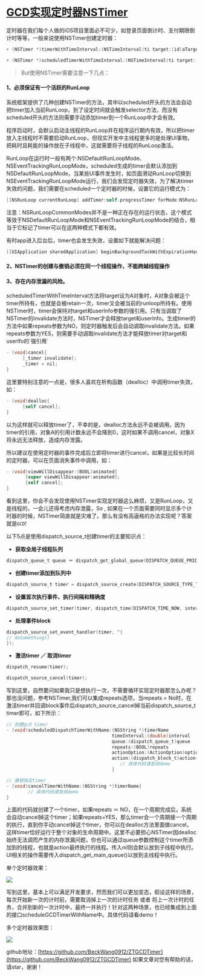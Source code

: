 # [GCD](http://www.cnblogs.com/beckwang0912/p/7027484.html)[实现定时器NSTimer](http://www.cnblogs.com/beckwang0912/p/7027484.html)


定时器在我们每个人做的iOS项目里面必不可少，如登录页面倒计时、支付期限倒计时等等，一般来说使用NSTimer创建定时器：

```Objective-C
+ (NSTimer *)timerWithTimeInterval:(NSTimeInterval)ti target:(id)aTarget selector:(SEL)aSelector userInfo:(nullable id)userInfo repeats:(BOOL)yesOrNo;

+ (NSTimer *)scheduledTimerWithTimeInterval:(NSTimeInterval)ti target:(id)aTarget selector:(SEL)aSelector userInfo:(nullable id)userInfo repeats:(BOOL)yesOrNo;
```

>But使用NSTimer需要注意一下几点：

#### 1、**必须保证有一个活跃的RunLoop**

系统框架提供了几种创建NSTimer的方法，其中以scheduled开头的方法会自动把timer加入当前RunLoop，到了设定时间就会触发selector方法，而没有scheduled开头的方法则需要手动添加timer到一个RunLoop中才会有效。

程序启动时，会默认启动主线程的RunLoop并在程序运行期内有效，所以把timer放入主线程时不需要启动RunLoop，但现实开发中主线程更多的是处理UI事物，把耗时且耗能的操作放在子线程中，这就需要将子线程的RunLoop激活。

RunLoop在运行时一般有两个:NSDefaultRunLoopMode、NSEventTrackingRunLoopMode，scheduled生成的timer会默认添加到NSDefaultRunLoopMode，当某些UI事件发生时，如页面滑动RunLoop切换到NSEventTrackingRunLoopMode运行，我们会发现定时器失效，为了解决timer失效的问题，我们需要在scheduled一个定时器的时候，设置它的运行模式为：

```Objective-C
[[NSRunLoop currentRunLoop] addTimer:self.progressTimer forMode:NSRunLoopCommonModes];
```

注意：NSRunLoopCommonModes并不是一种正在存在的运行状态，这个模式等效于NSDefaultRunLoopMode和NSEventTrackingRunLoopMode的结合，相当于它标记了timer可以在这两种模式下都有效。

有时app进入后台后，timer也会发生失效，设置如下就能解决问题：

```Objective-C
[[UIApplication sharedApplication] beginBackgroundTaskWithExpirationHandler:nil];
```

#### 2、**NSTimer的创建与撤销必须在同一个线程操作，不能跨越线程操作**

#### 3、**存在内存泄漏的风险。**

scheduledTimerWithTimeInterval方法将target设为A对象时，A对象会被这个timer所持有，也就是会被retain一次，timer又会被当前的runloop所持有。使用NSTimer时，timer会保持对target和userInfo参数的强引用。只有当调取了NSTimer的invalidate方法时，NSTimer才会释放target和userInfo。生成timer的方法中如果repeats参数为NO，则定时器触发后会自动调取invalidate方法。如果repeats参数为YES，则需要手动调取invalidate方法才能释放timer对target和userIfo的\`强引用\`

```Objective-C
- (void)cancel{
      [_timer invalidate];
      _timer = nil;
}
```

这里要特别注意的一点是，很多人喜欢在析构函数（dealloc）中调用timer失效，如：

```Objective-C
- (void)dealloc{
      [self cancel];
}
```

以为这样就可以释放timer了，不幸的是，dealloc方法永远不会被调用。因为timer的引用，对象A的引用计数永远不会降到0，这时如果不调用cancel，对象X将永远无法释放，造成内存泄露。

所以建议在使用定时器的事件完成后立即将timer进行cancel，如果是比较长时间的定时器，可以在页面消失事件中调用，如：

```Objective-C
- (void)viewWillDisappear:(BOOL)animated{
       [super viewWillDisappear:animated];
       [self cancel];
}
```

看到这里，你会不会发现使用NSTimer实现定时器这么麻烦，又是RunLoop，又是线程的，一会儿还得考虑内存泄露，So , 如果在一个页面需要同时显示多个计时器的时候，NSTimer简直就是灾难了。那么有没有高逼格的办法实现呢？答案就是`GCD`!

以下5点是使用dispatch_source_t创建timer的主要知识点：

* **获取全局子线程队列**

```Objective-C
dispatch_queue_t queue ＝ dispatch_get_global_queue(DISPATCH_QUEUE_PRIORITY_DEFAULT, 0)
```

* **创建timer添加到队列中**

```Objective-C
dispatch_source_t timer = dispatch_source_create(DISPATCH_SOURCE_TYPE_TIMER, 0, 0, queue);
```

* **设置首次执行事件、执行间隔和精确度**

```Objective-C
dispatch_source_set_timer(timer, dispatch_time(DISPATCH_TIME_NOW, interval * NSEC_PER_SEC), interval * NSEC_PER_SEC, 0.1 * NSEC_PER_SEC);
```

* **处理事件block**

```Objective-C
dispatch_source_set_event_handler(timer, ^{
// doSomething()
});
```

* **激活timer ／ 取消timer**

```Objective-C
dispatch_resume(timer);

dispatch_source_cancel(timer);
```

写到这里，自然要问如果我只是想执行一次，不需要循环实现定时器那怎么办呢？那也没问题，参考NSTimer,我们可以集成repeats选项，当repeats = No时，在激活timer并回调block事件后dispatch_source_cancel掉当前dispatch_source_t timer即可，如下所示：

```Objective-C
// 创建gcd timer
- (void)scheduledDispatchTimerWithName:(NSString *)timerName
                                       timeInterval:(double)interval
                                       queue:(dispatch_queue_t)queue
                                       repeats:(BOOL)repeats
                                       actionOption:(ActionOption)option
                                       action:(dispatch_block_t)action{
                                          // 具体代码请查阅demo
                                       }

// 撤销指定timer
- (void)cancelTimerWithName:(NSString *)timerName{
        // 具体代码请查阅demo
}
```

上面的代码就创建了一个timer，如果repeats ＝ NO，在一个周期完成后，系统会自动cancel掉这个timer；如果repeats=YES，那么timer会一个周期接一个周期的执行，直到你手动cancel掉这个timer，你可以在dealloc方法里面做cancel，这样timer恰好运行于整个对象的生命周期中。这里不必要担心NSTimer因dealloc始终无法调而产生的内存泄漏问题，你也可以通过queue参数控制这个timer所添加到的线程，也就是action最终执行的线程。传入nil则会默认放到子线程中执行。UI相关的操作需要传入dispatch\_get\_main\_queue\(\)以放到主线程中执行。

单个定时器效果：

![](/assets/DingTalk20180209142845.png)

写到这里，基本上可以满足开发要求，然而我们可以更加变态，假设这样的场景，每次开始新一次的计时前，需要取消掉上一次的计时任务 或者 将上一次计时的任务，合并到新的一次计时中，最终一并执行！针对这两种场景，也已经集成到上面的接口scheduleGCDTimerWithName中。具体代码请看demo！

多个定时器效果图：

![](/assets/DingTalk20180209142824.png)

github地址：[https://github.com/BeckWang0912/ZTGCDTimer](https://github.com/BeckWang0912/ZTGCDTimer) 如果文章对您有帮助的话，请star，谢谢！
